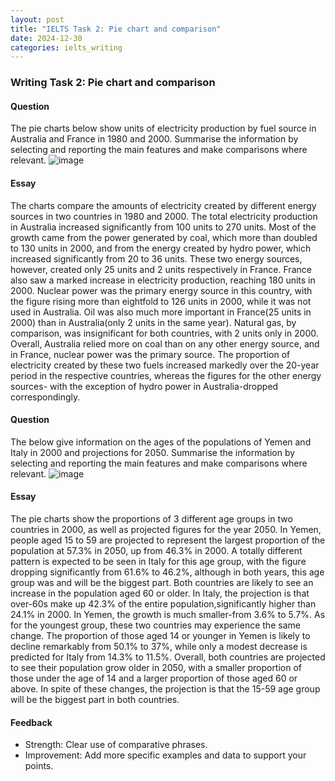 ```yaml
---
layout: post
title: "IELTS Task 2: Pie chart and comparison"
date: 2024-12-30
categories: ielts_writing
---
```


### Writing Task 2: Pie chart and comparison

#### Question
The pie charts below show units of electricity production by fuel source in Australia and France in 1980 and 2000.
Summarise the information by selecting and reporting the main features and make comparisons where relevant.
![image](https://github.com/user-attachments/assets/6209df8c-c20f-4399-aa33-fd31970a4940)

#### Essay
The charts compare the amounts of electricity created by different energy sources in two countries in 1980 and 2000.
The total electricity production in Australia increased significantly from 100 units to 270 units. Most of the growth came from the power generated by coal, which more than doubled to 130 units in 2000, and from the energy created by hydro power, which increased significantly from 20 to 36 units. These two energy sources, however, created only 25 units and 2 units respectively in France. 
France also saw a marked increase in electricity production, reaching 180 units in 2000. Nuclear power was the primary energy source in this country, with the figure rising more than eightfold to 126 units in 2000, while it was not used in Australia. Oil was also much more important in France(25 units in 2000) than in Australia(only 2 units in the same year). Natural gas, by comparison, was insignificant for both countries, with 2 units only in 2000.
Overall, Australia relied more on coal than on any other energy source, and in France, nuclear power was the primary source. The proportion of electricity created by these two fuels increased markedly over the 20-year period in the respective countries, whereas the figures for the other energy sources- with the exception of hydro power in Australia-dropped correspondingly.

#### Question
The below give information on the ages of the populations of Yemen and Italy in 2000 and projections for 2050.
Summarise the information by selecting and reporting the main features and make comparisons where relevant.
![image](https://github.com/user-attachments/assets/fa46c2ef-bdae-4f82-9e79-20e8193b52c1)

#### Essay
The pie charts show the proportions of 3 different age groups in two countries in 2000, as well as projected figures for the year 2050.
In Yemen, people aged 15 to 59 are projected to represent the largest proportion of the population at 57.3% in 2050, up from 46.3% in 2000. A totally different pattern is expected to be seen in Italy for this age group, with the figure dropping significantly from 61.6% to 46.2%, although in both years, this age group was and will be the biggest part.
Both countries are likely to see an increase in the population aged 60 or older. In Italy, the projection is that over-60s make up 42.3% of the entire population,significantly higher than 24.1% in 2000. In Yemen, the growth is much smaller-from 3.6% to 5.7%.
As for the youngest group, these two countries may experience the same change. The proportion of those aged 14 or younger in Yemen is likely to decline remarkably from 50.1% to 37%, while only a modest decrease is predicted for Italy from 14.3% to 11.5%.
Overall, both countries are projected to see their population grow older in 2050, with a smaller proportion of those under the age of 14 and a larger proportion of those aged 60 or above. In spite of these changes, the projection is that the 15-59 age group will be the biggest part in both countries.




#### Feedback
- Strength: Clear use of comparative phrases.
- Improvement: Add more specific examples and data to support your points.
